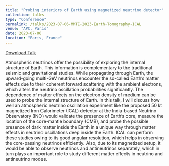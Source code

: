 ```yaml
---
title: "Probing interiors of Earth using magnetized neutrino detector"
collection: talks
type: "Conference"
permalink: /talks/2023-07-06-MMTE-2023-Earth-Tomography-ICAL
venue: "APC, Paris"
date: 2023-07-06
location: "Paris, France"
---
```


[Download Talk](https://indico.in2p3.fr/event/30001/contributions/126613/attachments/79006/115411/MMTE_2023_ICAL_INO_Anil_Kumar.pdf)

Atmospheric neutrinos offer the possibility of exploring the internal structure of Earth. This information is complementary to the traditional seismic and gravitational studies. While propagating through Earth, the upward-going multi-GeV neutrinos encounter the so-called Earth’s matter effects due to their coherent forward scattering with the ambient electrons, which alters the neutrino oscillation probabilities significantly. The dependence of matter effects on the electron density of medium can be used to probe the internal structure of Earth. In this talk, I will discuss how well an atmospheric neutrino oscillation experiment like the proposed 50 kt magnetized Iron Calorimeter (ICAL) detector at the India-based Neutrino Observatory (INO) would validate the presence of Earth’s core, measure the location of the core-mantle boundary (CMB), and probe the possible presence of dark matter inside the Earth in a unique way through matter effects in neutrino oscillations deep inside the Earth. ICAL can perform these studies owing to its good angular resolution, which helps in observing the core-passing neutrinos efficiently. Also, due to its magnetized setup, it would be able to observe neutrinos and antineutrinos separately, which in turn plays an important role to study different matter effects in neutrino and antineutrino modes.